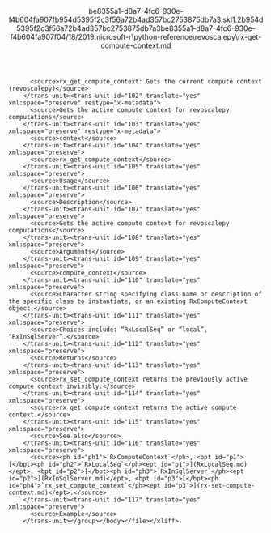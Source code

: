 <?xml version="1.0"?><xliff version="1.2" xmlns="urn:oasis:names:tc:xliff:document:1.2" xmlns:xsi="http://www.w3.org/2001/XMLSchema-instance" xsi:schemaLocation="urn:oasis:names:tc:xliff:document:1.2 xliff-core-1.2-transitional.xsd"><file datatype="xml" original="rx-get-compute-context.md" source-language="en-US" target-language="en-US"><header><tool tool-id="mdxliff" tool-name="mdxliff" tool-version="1.0-d1654b2" tool-company="Microsoft" /><xliffext:skl_file_name xmlns:xliffext="urn:microsoft:content:schema:xliffextensions">be8355a1-d8a7-4fc6-930e-f4b604fa907fb954d5395f2c3f56a72b4ad357bc2753875db7a3.skl</xliffext:skl_file_name><xliffext:version xmlns:xliffext="urn:microsoft:content:schema:xliffextensions">1.2</xliffext:version><xliffext:ms.openlocfilehash xmlns:xliffext="urn:microsoft:content:schema:xliffextensions">b954d5395f2c3f56a72b4ad357bc2753875db7a3</xliffext:ms.openlocfilehash><xliffext:ms.sourcegitcommit xmlns:xliffext="urn:microsoft:content:schema:xliffextensions">be8355a1-d8a7-4fc6-930e-f4b604fa907f</xliffext:ms.sourcegitcommit><xliffext:ms.lasthandoff xmlns:xliffext="urn:microsoft:content:schema:xliffextensions">04/18/2019</xliffext:ms.lasthandoff><xliffext:ms.openlocfilepath xmlns:xliffext="urn:microsoft:content:schema:xliffextensions">microsoft-r\python-reference\revoscalepy\rx-get-compute-context.md</xliffext:ms.openlocfilepath></header><body><group id="content" extype="content"><trans-unit id="101" translate="yes" xml:space="preserve" restype="x-metadata">
          <source>rx_get_compute_context: Gets the current compute context (revoscalepy)</source>
        </trans-unit><trans-unit id="102" translate="yes" xml:space="preserve" restype="x-metadata">
          <source>Gets the active compute context for revoscalepy computations</source>
        </trans-unit><trans-unit id="103" translate="yes" xml:space="preserve" restype="x-metadata">
          <source>context</source>
        </trans-unit><trans-unit id="104" translate="yes" xml:space="preserve">
          <source>rx_get_compute_context</source>
        </trans-unit><trans-unit id="105" translate="yes" xml:space="preserve">
          <source>Usage</source>
        </trans-unit><trans-unit id="106" translate="yes" xml:space="preserve">
          <source>Description</source>
        </trans-unit><trans-unit id="107" translate="yes" xml:space="preserve">
          <source>Gets the active compute context for revoscalepy computations</source>
        </trans-unit><trans-unit id="108" translate="yes" xml:space="preserve">
          <source>Arguments</source>
        </trans-unit><trans-unit id="109" translate="yes" xml:space="preserve">
          <source>compute_context</source>
        </trans-unit><trans-unit id="110" translate="yes" xml:space="preserve">
          <source>Character string specifying class name or description of the specific class to instantiate, or an existing RxComputeContext object.</source>
        </trans-unit><trans-unit id="111" translate="yes" xml:space="preserve">
          <source>Choices include: “RxLocalSeq” or “local”, “RxInSqlServer”.</source>
        </trans-unit><trans-unit id="112" translate="yes" xml:space="preserve">
          <source>Returns</source>
        </trans-unit><trans-unit id="113" translate="yes" xml:space="preserve">
          <source>rx_set_compute_context returns the previously active compute context invisibly.</source>
        </trans-unit><trans-unit id="114" translate="yes" xml:space="preserve">
          <source>rx_get_compute_context returns the active compute context.</source>
        </trans-unit><trans-unit id="115" translate="yes" xml:space="preserve">
          <source>See also</source>
        </trans-unit><trans-unit id="116" translate="yes" xml:space="preserve">
          <source><ph id="ph1">`RxComputeContext`</ph>, <bpt id="p1">[</bpt><ph id="ph2">`RxLocalSeq`</ph><ept id="p1">](RxLocalSeq.md)</ept>, <bpt id="p2">[</bpt><ph id="ph3">`RxInSqlServer`</ph><ept id="p2">](RxInSqlServer.md)</ept>, <bpt id="p3">[</bpt><ph id="ph4">`rx_set_compute_context`</ph><ept id="p3">](rx-set-compute-context.md)</ept>.</source>
        </trans-unit><trans-unit id="117" translate="yes" xml:space="preserve">
          <source>Example</source>
        </trans-unit></group></body></file></xliff>